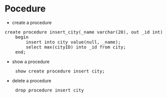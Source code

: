 # Pocedure
* create a procedure
<pre>create procedure insert_city(_name varchar(20), out _id int)
	begin
		insert into city value(null, _name);
		select max(cityID) into _id from city;
	end;
</pre>
* show a procedure
<pre>
	show create procedure insert_city;
</pre>
* delete a procedure
<pre>
	drop procedure insert_city
</pre>